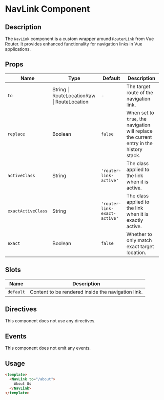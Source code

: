 # NavLink Component

## Description

The `NavLink` component is a custom wrapper around `RouterLink` from Vue Router.
It provides enhanced functionality for navigation links in Vue applications.

## Props

| Name | Type | Default | Description |
| ---- | ---- | ------- | ----------- |
| `to` | String \| RouteLocationRaw \| RouteLocation | - | The target route of the navigation link. |
| `replace` | Boolean | `false` | When set to `true`, the navigation will replace the current entry in the history stack. |
| `activeClass` | String | `'router-link-active'` | The class applied to the link when it is active. |
| `exactActiveClass` | String | `'router-link-exact-active'` | The class applied to the link when it is exactly active. |
| `exact` | Boolean | `false` | Whether to only match exact target location. |

## Slots

| Name | Description |
| ---- | ----------- |
| `default` | Content to be rendered inside the navigation link. |

## Directives

This component does not use any directives.

## Events

This component does not emit any events.

## Usage

```html
<template>
  <NavLink to="/about">
    About Us
  </NavLink>
</template>
```
